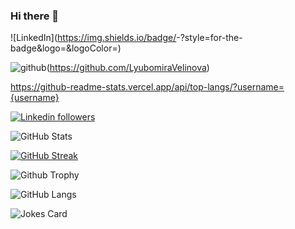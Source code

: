 ### Hi there 👋

<!--
**LyubomiraVelinova/LyubomiraVelinova** is a ✨ _special_ ✨ repository because its `README.md` (this file) appears on your GitHub profile.

Here are some ideas to get you started:

- 🔭 I’m currently working on ...
- 🌱 I’m currently learning ...
- 👯 I’m looking to collaborate on ...
- 🤔 I’m looking for help with ...
- 💬 Ask me about ...
- 📫 How to reach me: ...
- 😄 Pronouns: ...
- ⚡ Fun fact: ...
-->

![LinkedIn](https://img.shields.io/badge/<Badge Text>-<Background Color>?style=for-the-badge&logo=<Icon Name>&logoColor=<Logo Color>)


![github](https://img.shields.io/badge/GitHub-000000?style=for-the-badge&logo=GitHub&logoColor=white)(https://github.com/LyubomiraVelinova)

https://github-readme-stats.vercel.app/api/top-langs/?username={username}

<a href="www.linkedin.com/in/lyubomira-velinova">
    <img alt="Linkedin followers" src="https://img.shields.io/badge/followers-1.9K-blue?color=blue&logo=linkedin">
  </a>
  
  
  
![GitHub Stats](https://github-readme-stats.vercel.app/api?username=LyubomiraVelinova&show_icons=true&theme=blueberry)

[![GitHub Streak](https://github-readme-streak-stats.herokuapp.com?user=LyubomiraVelinova&theme=blueberry&date_format=M%20j%5B%2C%20Y%5D)](https://git.io/streak-stats)

![Github Trophy](https://github-profile-trophy.vercel.app/?username=LyubomiraVelinova&theme=discord)

![GitHub Langs](https://github-readme-stats.vercel.app/api/top-langs/?username=LyubomiraVelinova&layout=compact&theme=blueberry)

![Jokes Card](https://readme-jokes.vercel.app/api)
